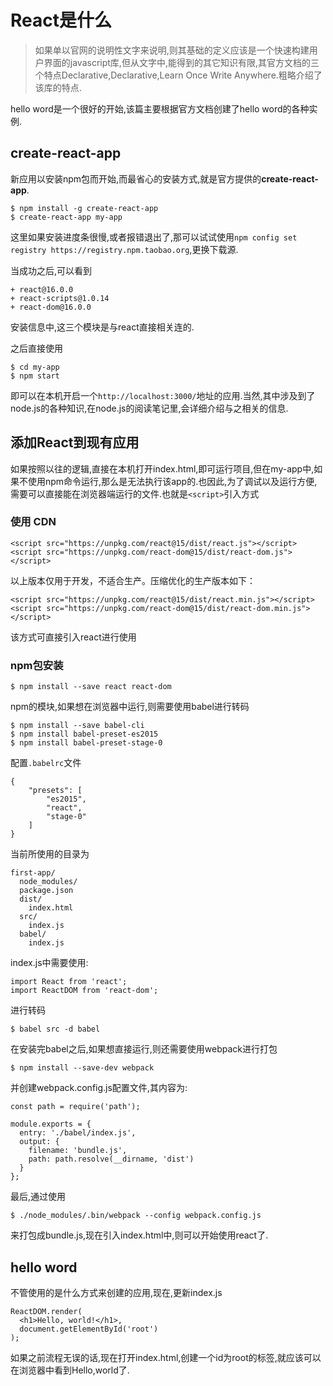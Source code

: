 # React是什么

> 如果单以官网的说明性文字来说明,则其基础的定义应该是一个快速构建用户界面的javascript库,但从文字中,能得到的其它知识有限,其官方文档的三个特点Declarative,Declarative,Learn Once Write Anywhere.粗略介绍了该库的特点.

hello word是一个很好的开始,该篇主要根据官方文档创建了hello word的各种实例.

## create-react-app

新应用以安装npm包而开始,而最省心的安装方式,就是官方提供的**create-react-app**.

```
$ npm install -g create-react-app
$ create-react-app my-app
```

这里如果安装进度条很慢,或者报错退出了,那可以试试使用`npm config set registry https://registry.npm.taobao.org`,更换下载源.

当成功之后,可以看到

```
+ react@16.0.0
+ react-scripts@1.0.14
+ react-dom@16.0.0
```

安装信息中,这三个模块是与react直接相关连的.

之后直接使用

```
$ cd my-app
$ npm start
```

即可以在本机开启一个`http://localhost:3000/`地址的应用.当然,其中涉及到了node.js的各种知识,在node.js的阅读笔记里,会详细介绍与之相关的信息.

## 添加React到现有应用

如果按照以往的逻辑,直接在本机打开index.html,即可运行项目,但在my-app中,如果不使用npm命令运行,那么是无法执行该app的.也因此,为了调试以及运行方便,需要可以直接能在浏览器端运行的文件.也就是`<script>`引入方式

### 使用 CDN

```
<script src="https://unpkg.com/react@15/dist/react.js"></script>
<script src="https://unpkg.com/react-dom@15/dist/react-dom.js"></script>
```

以上版本仅用于开发，不适合生产。压缩优化的生产版本如下：

```
<script src="https://unpkg.com/react@15/dist/react.min.js"></script>
<script src="https://unpkg.com/react-dom@15/dist/react-dom.min.js"></script>
```

该方式可直接引入react进行使用

### npm包安装

```
$ npm install --save react react-dom
```

npm的模块,如果想在浏览器中运行,则需要使用babel进行转码

```
$ npm install --save babel-cli
$ npm install babel-preset-es2015
$ npm install babel-preset-stage-0
```

配置`.babelrc`文件

```
{
    "presets": [
        "es2015",
        "react",
        "stage-0"
    ]
}
```

当前所使用的目录为

```
first-app/
  node_modules/
  package.json
  dist/
    index.html
  src/
    index.js
  babel/
    index.js
```

index.js中需要使用:

```
import React from 'react';
import ReactDOM from 'react-dom';
```

进行转码

```
$ babel src -d babel
```

在安装完babel之后,如果想直接运行,则还需要使用webpack进行打包

```
$ npm install --save-dev webpack
```

并创建webpack.config.js配置文件,其内容为:

```
const path = require('path');

module.exports = {
  entry: './babel/index.js',
  output: {
    filename: 'bundle.js',
    path: path.resolve(__dirname, 'dist')
  }
};
```

最后,通过使用

```
$ ./node_modules/.bin/webpack --config webpack.config.js
```

来打包成bundle.js,现在引入index.html中,则可以开始使用react了.

## hello word

不管使用的是什么方式来创建的应用,现在,更新index.js

```
ReactDOM.render(
  <h1>Hello, world!</h1>,
  document.getElementById('root')
);
```

如果之前流程无误的话,现在打开index.html,创建一个id为root的标签,就应该可以在浏览器中看到Hello,world了.
